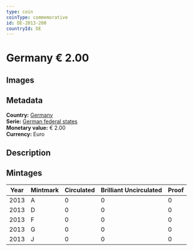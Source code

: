 ```yaml
---
type: coin
coinType: commemorative
id: DE-2013-200
countryId: DE
---
```


# Germany € 2.00

## Images


## Metadata

**Country:** [Germany](../../Countries/Germany/index.md)\
**Serie:** [German federal states](index.md)\
**Monetary value:** € 2.00\
**Currency:** Euro

## Description


## Mintages

| Year | Mintmark | Circulated | Brilliant Uncirculated | Proof |
| ---- | -------- | ---------- | ---------------------- | ----- |
| 2013 | A | 0| 0 | 0 |
| 2013 | D | 0| 0 | 0 |
| 2013 | F | 0| 0 | 0 |
| 2013 | G | 0| 0 | 0 |
| 2013 | J | 0| 0 | 0 |

